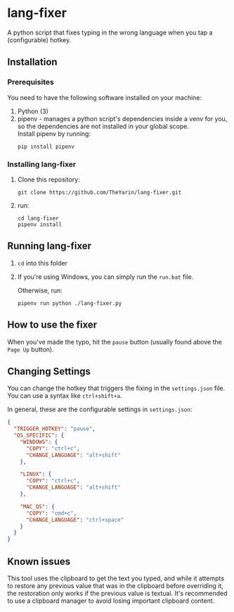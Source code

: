 # lang-fixer

A python script that fixes typing in the wrong language when you tap a (configurable) hotkey.

## Installation

### Prerequisites

You need to have the following software installed on your machine:

1. Python (3)
1. pipenv - manages a python script's dependencies inside a venv for you, so the dependencies are not installed in your global scope.  
   Install pipenv by running:
   ```shell
   pip install pipenv
   ```

### Installing lang-fixer

1. Clone this repository:

   ```shell
   git clone https://github.com/TheYarin/lang-fixer.git
   ```

1. run:
   ```shell
   cd lang-fixer
   pipenv install
   ```

## Running lang-fixer

1. `cd` into this folder
1. If you're using Windows, you can simply run the `run.bat` file.

   Otherwise, run:

   ```shell
   pipenv run python ./lang-fixer.py
   ```

## How to use the fixer

When you've made the typo, hit the `pause` button (usually found above the `Page Up` button).

## Changing Settings

You can change the hotkey that triggers the fixing in the `settings.json` file. You can use a syntax like `ctrl+shift+a`.

In general, these are the configurable settings in `settings.json`:

```json
{
  "TRIGGER_HOTKEY": "pause",
  "OS_SPECIFIC": {
    "WINDOWS": {
      "COPY": "ctrl+c",
      "CHANGE_LANGUAGE": "alt+shift"
    },

    "LINUX": {
      "COPY": "ctrl+c",
      "CHANGE_LANGUAGE": "alt+shift"
    },

    "MAC_OS": {
      "COPY": "cmd+c",
      "CHANGE_LANGUAGE": "ctrl+space"
    }
  }
}
```

## Known issues

This tool uses the clipboard to get the text you typed, and while it attempts to restore any previous value that was in the clipboard before overriding it, the restoration only works if the previous value is textual. It's recommended to use a clipboard manager to avoid losing important clipboard content.
